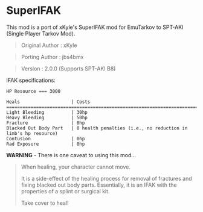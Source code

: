 # SuperIFAK

This mod is a port of xKyle's SuperIFAK mod for EmuTarkov to SPT-AKI (Single Player Tarkov Mod).

>Original Author : xKyle

>Porting Author  : jbs4bmx

>Version : 2.0.0 (Supports SPT-AKI B8)




IFAK specifications:

    HP Resource === 3000

    Heals                   | Costs
    =====================================================================================
    Light Bleeding          | 30hp
    Heavy Bleeding          | 50hp
    Fracture                | 0hp
    Blacked Out Body Part   | 0 health penalties (i.e., no reduction in limb's hp resource)
    Contusion               | 0hp
    Rad Exposure            | 0hp


**WARNING** - There is one caveat to using this mod...
>When healing, your character cannot move.
>
>It is a side-effect of the healing process for removal of fractures and fixing blacked out body parts. Essentially, it is an IFAK with the properties of a splint or surgical kit.
>
>Take cover to heal!